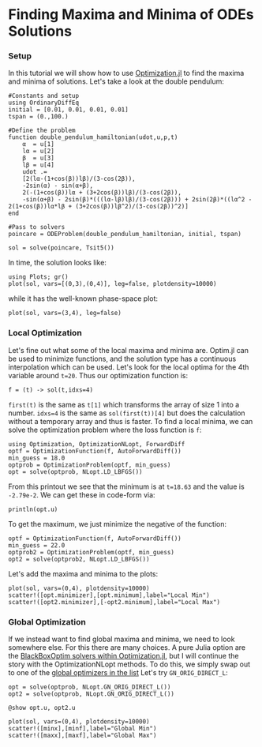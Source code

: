 # Finding Maxima and Minima of ODEs Solutions

### Setup

In this tutorial we will show how to use
[Optimization.jl](https://docs.sciml.ai/Optimization/stable/) to find the maxima and minima
of solutions. Let's take a look at the double pendulum:

```@example minmax
#Constants and setup
using OrdinaryDiffEq
initial = [0.01, 0.01, 0.01, 0.01]
tspan = (0.,100.)

#Define the problem
function double_pendulum_hamiltonian(udot,u,p,t)
    α  = u[1]
    lα = u[2]
    β  = u[3]
    lβ = u[4]
    udot .=
    [2(lα-(1+cos(β))lβ)/(3-cos(2β)),
    -2sin(α) - sin(α+β),
    2(-(1+cos(β))lα + (3+2cos(β))lβ)/(3-cos(2β)),
    -sin(α+β) - 2sin(β)*(((lα-lβ)lβ)/(3-cos(2β))) + 2sin(2β)*((lα^2 - 2(1+cos(β))lα*lβ + (3+2cos(β))lβ^2)/(3-cos(2β))^2)]
end

#Pass to solvers
poincare = ODEProblem(double_pendulum_hamiltonian, initial, tspan)
```

```@example minmax
sol = solve(poincare, Tsit5())
```

In time, the solution looks like:

```@example minmax
using Plots; gr()
plot(sol, vars=[(0,3),(0,4)], leg=false, plotdensity=10000)
```

while it has the well-known phase-space plot:

```@example minmax
plot(sol, vars=(3,4), leg=false)
```

### Local Optimization

Let's fine out what some of the local maxima and minima are. Optim.jl can be used to minimize functions, and the solution type has a continuous interpolation which can be used. Let's look for the local optima for the 4th variable around `t=20`. Thus our optimization function is:

```@example minmax
f = (t) -> sol(t,idxs=4)
```

`first(t)` is the same as `t[1]` which transforms the array of size 1 into a number. `idxs=4` is the same as `sol(first(t))[4]` but does the calculation without a temporary array and thus is faster. To find a local minima, we can solve the optimization problem where the loss
function is `f`:

```@example minmax
using Optimization, OptimizationNLopt, ForwardDiff
optf = OptimizationFunction(f, AutoForwardDiff())
min_guess = 18.0
optprob = OptimizationProblem(optf, min_guess)
opt = solve(optprob, NLopt.LD_LBFGS())
```

From this printout we see that the minimum is at `t=18.63` and the value is `-2.79e-2`. We
can get these in code-form via:

```@example minmax
println(opt.u)
```

To get the maximum, we just minimize the negative of the function:

```@example minmax
optf = OptimizationFunction(f, AutoForwardDiff())
min_guess = 22.0
optprob2 = OptimizationProblem(optf, min_guess)
opt2 = solve(optprob2, NLopt.LD_LBFGS())
```

Let's add the maxima and minima to the plots:

```@example minmax
plot(sol, vars=(0,4), plotdensity=10000)
scatter!([opt.minimizer],[opt.minimum],label="Local Min")
scatter!([opt2.minimizer],[-opt2.minimum],label="Local Max")
```

### Global Optimization

If we instead want to find global maxima and minima, we need to look somewhere else. For
this there are many choices. A pure Julia option are the
[BlackBoxOptim solvers within Optimization.jl](https://docs.sciml.ai/Optimization/stable/optimization_packages/blackboxoptim/),
but I will continue the story with the  OptimizationNLopt methods. To do this, we simply
swap out to one of the
[global optimizers in the list](https://docs.sciml.ai/Optimization/stable/optimization_packages/nlopt/)
Let's try `GN_ORIG_DIRECT_L`:

```@example minmax
opt = solve(optprob, NLopt.GN_ORIG_DIRECT_L())
opt2 = solve(optprob, NLopt.GN_ORIG_DIRECT_L())

@show opt.u, opt2.u
```

```@example minmax
plot(sol, vars=(0,4), plotdensity=10000)
scatter!([minx],[minf],label="Global Min")
scatter!([maxx],[maxf],label="Global Max")
```
